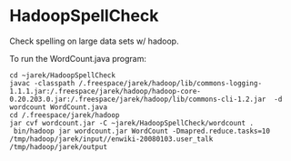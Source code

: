 HadoopSpellCheck
================

Check spelling on large data sets w/ hadoop. 

To run the WordCount.java program: 
```
cd ~jarek/HadoopSpellCheck
javac -classpath /.freespace/jarek/hadoop/lib/commons-logging-1.1.1.jar:/.freespace/jarek/hadoop/hadoop-core-0.20.203.0.jar:/.freespace/jarek/hadoop/lib/commons-cli-1.2.jar  -d wordcount WordCount.java
cd /.freespace/jarek/hadoop
jar cvf wordcount.jar -C ~jarek/HadoopSpellCheck/wordcount .
 bin/hadoop jar wordcount.jar WordCount -Dmapred.reduce.tasks=10 /tmp/hadoop/jarek/input//enwiki-20080103.user_talk /tmp/hadoop/jarek/output
```
